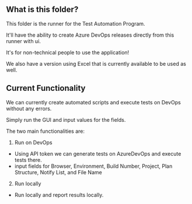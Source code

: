 ##  What is this folder? 

This folder is the runner for the Test Automation Program.

It'll have the ability to create Azure DevOps releases directly from this runner with ui. 

It's for non-technical people to use the application! 

We also have a version using Excel that is currently available to be used as well. 

## Current Functionality

We can currently create automated scripts and execute tests on DevOps without any errors. 

Simply run the GUI and input values for the fields.

The two main functionalities are: 

1. Run on DevOps

- Using API token we can generate tests on AzureDevOps and execute tests there. 
- input fields for Browser, Environment, Build Number, Project, Plan Structure, Notify List, and File Name

2. Run locally
- Run locally and report results locally. 
